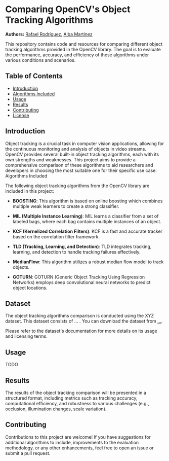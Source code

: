 # **Comparing OpenCV's Object Tracking Algorithms**

**Authors:** [Rafael Rodríguez](https://github.com/rafardzp), [Alba Martínez]()

This repository contains code and resources for comparing different object tracking algorithms provided in the OpenCV library. The goal is to evaluate the performance, accuracy, and efficiency of these algorithms under various conditions and scenarios.

## **Table of Contents**

- [Introduction](#introduction)
- [Algorithms Included](#algorithms-included)
- [Usage](#usage)
- [Results](#results)
- [Contributing](#contributing)
- [License](#license)

## **Introduction**

Object tracking is a crucial task in computer vision applications, allowing for the continuous monitoring and analysis of objects in video streams. OpenCV provides several built-in object tracking algorithms, each with its own strengths and weaknesses. This project aims to provide a comprehensive comparison of these algorithms to aid researchers and developers in choosing the most suitable one for their specific use case.
Algorithms Included

The following object tracking algorithms from the OpenCV library are included in this project:

- **BOOSTING**: This algorithm is based on online boosting which combines multiple weak learners to create a strong classifier.

- **MIL (Multiple Instance Learning)**: MIL learns a classifier from a set of labeled bags, where each bag contains multiple instances of an object.

- **KCF (Kernelized Correlation Filters)**: KCF is a fast and accurate tracker based on the correlation filter framework.

- **TLD (Tracking, Learning, and Detection)**: TLD integrates tracking, learning, and detection to handle tracking failures effectively.
    
- **MedianFlow**: This algorithm utilizes a robust median flow model to track objects.
    
- **GOTURN**: GOTURN (Generic Object Tracking Using Regression Networks) employs deep convolutional neural networks to predict object locations.

## **Dataset**

The object tracking algorithms comparison is conducted using the XYZ dataset. This dataset consists of ... . You can download the dataset from [...]().

Please refer to the dataset's documentation for more details on its usage and licensing terms.


## **Usage**

TODO

## **Results**

The results of the object tracking comparison will be presented in a structured format, including metrics such as tracking accuracy, computational efficiency, and robustness to various challenges (e.g., occlusion, illumination changes, scale variation).

## **Contributing**

Contributions to this project are welcome! If you have suggestions for additional algorithms to include, improvements to the evaluation methodology, or any other enhancements, feel free to open an issue or submit a pull request.